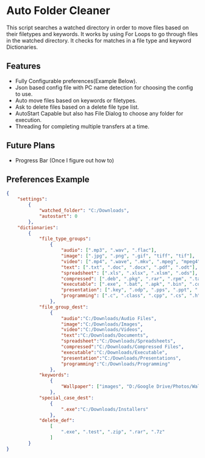 # Auto Folder Cleaner

This script searches a watched directory in order to move files based on their filetypes and keywords.
It works by using For Loops to go through files in the watched directory.
It checks for matches in a file type and keyword Dictionaries.

## Features

* Fully Configurable preferences(Example Below).
* Json based config file with PC name detection for choosing the config to use.
* Auto move files based on keywords or filetypes.
* Ask to delete files based on a delete file type list.
* AutoStart Capable but also has File Dialog to choose any folder for execution.
* Threading for completing multiple transfers at a time.

## Future Plans

* Progress Bar (Once I figure out how to)

## Preferences Example

```json
{
    "settings":
        {
            "watched_folder": "C:/Downloads",
            "autostart": 0
        },
    "dictionaries":
        {
            "file_type_groups":
                {
                    "audio": [".mp3", ".wav", ".flac"],
                    "image": [".jpg", ".png", ".gif", "tiff", "tif"],
                    "video": [".mp4", ".wave", ".mkv", ".mpeg", "mpeg4", ".avi", ".mpeg4", ".avi", ".wmv"],
                    "text": [".txt", ".doc", ".docx", ".pdf", ".odt"],
                    "spreadsheet": [".xls", ".xlsx", ".xlsm", ".ods"],
                    "compressed": [".deb", ".pkg", ".rar", ".rpm", ".tar", ".gz", ".z", ".zip"],
                    "executable": [".exe", ".bat", ".apk", ".bin", ".com", ".jar", ".msi", ".wsf"],
                    "presentation": [".key", ".odp", ".pps", ".ppt", ".pptx"],
                    "programming": [".c", ".class", ".cpp", ".cs", ".h", ".java", ".php", ".py", ".sh", ".swift", ".vb"]
                },
            "file_group_dest":
                {
                    "audio":"C:/Downloads/Audio Files",
                    "image":"C:/Downloads/Images",
                    "video":"C:/Downloads/Videos",
                    "text":"C:/Downloads/Documents",
                    "spreadsheet":"C:/Downloads/Spreadsheets",
                    "compressed":"C:/Downloads/Compressed Files",
                    "executable":"C:/Downloads/Executable",
                    "presentation":"C:/Downloads/Presentations",
                    "programming":"C:/Downloads/Programming"
                },
            "keywords":
                {
                    "Wallpaper": ["images", "D:/Google Drive/Photos/Wallpapers"]
                },
            "special_case_dest":
                {
                    ".exe":"C:/Downloads/Installers"
                },
            "delete_def":
                [
                    ".exe", ".test", ".zip", ".rar", ".7z"
                ]
        }
}
```
